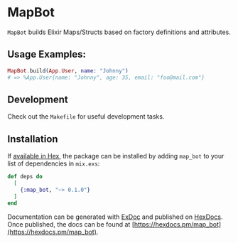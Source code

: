 # MapBot

`MapBot` builds Elixir Maps/Structs based on factory definitions and attributes.

## Usage Examples:

```elixir
MapBot.build(App.User, name: "Johnny")
# => %App.User{name: "Johnny", age: 35, email: "foo@mail.com"}
```

## Development

Check out the `Makefile` for useful development tasks.

## Installation

If [available in Hex](https://hex.pm/docs/publish), the package can be installed
by adding `map_bot` to your list of dependencies in `mix.exs`:

```elixir
def deps do
  [
    {:map_bot, "~> 0.1.0"}
  ]
end
```

Documentation can be generated with [ExDoc](https://github.com/elixir-lang/ex_doc)
and published on [HexDocs](https://hexdocs.pm). Once published, the docs can
be found at [https://hexdocs.pm/map_bot](https://hexdocs.pm/map_bot).
